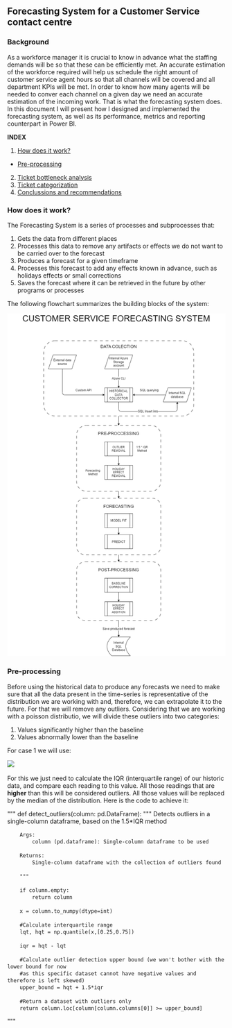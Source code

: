 ## Forecasting System for a Customer Service contact centre

### Background

As a workforce manager it is crucial to know in advance what the staffing demands will be so that these can be efficiently met. An accurate estimation of the workforce required will help us schedule the right amount of customer service agent hours so that all channels will be covered and all department KPIs will be met. In order to know how many agents will be needed to conver each channel on a given day we need an accurate estimation of the incoming work. That is what the forecasting system does. In this document I will present how I designed and implemented the forecasting system, as well as its performance, metrics and reporting counterpart in Power BI.

**INDEX**
1. [How does it work?](#how-does-it-work)
  - [Pre-processing](#pre-processing)
2. [Ticket bottleneck analysis](#ticket-bottleneck-analysis)
3. [Ticket categorization](#ticket-categorization)
4. [Conclussions and recommendations](#conclussions-and-recommendations)


### How does it work?

The Forecasting System is a series of processes and subprocesses that:
1. Gets the data from different places
2. Processes this data to remove any artifacts or effects we do not want to be carried over to the forecast
3. Produces a forecast for a given timeframe
4. Processes this forecast to add any effects known in advance, such as holidays effects or small corrections
5. Saves the forecast where it can be retrieved in the future by other programs or processes

The following flowchart summarizes the building blocks of the system:

![Flowchart](https://raw.githubusercontent.com/Leonardojul/Forecasting-System/main/FC_System.png)

### Pre-processing

Before using the historical data to produce any forecasts we need to make sure that all the data present in the time-series is representative of the distribution we are working with and, therefore, we can extrapolate it to the future. For that we will remove any outliers. Considering that we are working with a poisson distributio, we will divide these outliers into two categories:

1. Values significantly higher than the baseline
2. Values abnormally lower than the baseline

For case 1 we will use:

![](https://latex.codecogs.com/svg.image?x_%7Bi%7D%20%3E%201.5%5Ctimes%20IQR)

For this we just need to calculate the IQR (interquartile range) of our historic data, and compare each reading to this value. All those readings that are **higher** than this will be considered outliers. All those values will be replaced by the median of the distribution. Here is the code to achieve it:

"""
def detect_outliers(column: pd.DataFrame):
        """
        Detects outliers in a single-column dataframe, based on the 1.5*IQR method

        Args:
            column (pd.dataframe): Single-column dataframe to be used

        Returns:
            Single-column dataframe with the collection of outliers found

        """

        if column.empty:
            return column
        
        x = column.to_numpy(dtype=int)

        #Calculate interquartile range
        lqt, hqt = np.quantile(x,[0.25,0.75])

        iqr = hqt - lqt

        #Calculate outlier detection upper bound (we won't bother with the lower bound for now
        #as this specific dataset cannot have negative values and therefore is left skewed)
        upper_bound = hqt + 1.5*iqr

        #Return a dataset with outliers only
        return column.loc[column[column.columns[0]] >= upper_bound]
"""

